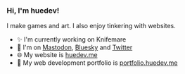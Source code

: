 ### Hi, I'm huedev!
I make games and art. I also enjoy tinkering with websites.

- :sparkles: I'm currently working on Knifemare
- :speech_balloon: I'm on [Mastodon](https://mastodon.gamedev.place/@hue), [Bluesky](https://bsky.app/profile/huedev.me) and [Twitter](https://twitter.com/huedev_)
- :globe_with_meridians: My website is [huedev.me](https://www.huedev.me/)
- :briefcase: My web development portfolio is [portfolio.huedev.me](https://portfolio.huedev.me/)
